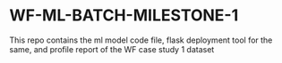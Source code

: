 # WF-ML-BATCH-MILESTONE-1
This repo contains the ml model code file, flask deployment tool for the same, and profile report of the WF case study 1 dataset
